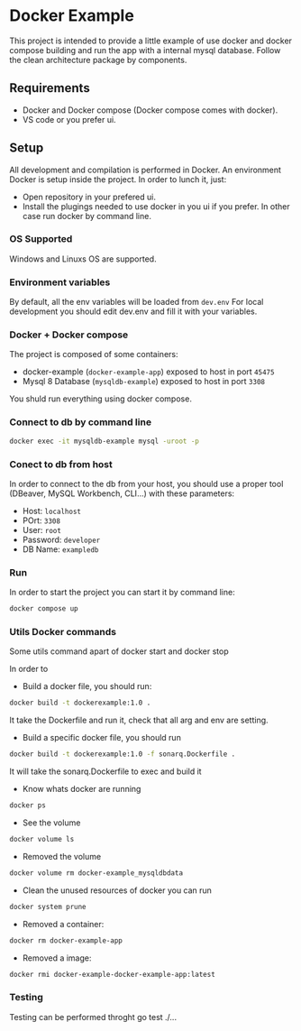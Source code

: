 # Docker Example

This project is intended to provide a little example of use docker and docker compose building and run the app with a internal mysql database.
Follow the clean architecture package by components.

## Requirements

- Docker and Docker compose (Docker compose comes with docker).
- VS code or you prefer ui.

## Setup

All development and compilation is performed in Docker. An environment Docker is setup inside the project.
In order to lunch it, just:
- Open repository in your prefered ui.
- Install the plugings needed to use docker in you ui if you prefer. In other case run docker by command line.

### OS Supported

Windows and Linuxs OS are supported.

### Environment variables

By default, all the env variables will be loaded from `dev.env`
For local development you should edit dev.env and fill it with your variables.

### Docker + Docker compose

The project is composed of some containers:
- docker-example (`docker-example-app`) exposed to host in port `45475`
- Mysql 8 Database (`mysqldb-example`) exposed to host in port `3308`

You shuld run everything using docker compose.

### Connect to db by command line

```bash
docker exec -it mysqldb-example mysql -uroot -p
```

### Conect to db from host

In order to connect to the db from your host, you should use a proper tool (DBeaver, MySQL Workbench, CLI...) with these parameters:
- Host: `localhost`
- POrt: `3308`
- User: `root`
- Password: `developer`
- DB Name: `exampledb`

### Run

In order to start the project you can start it by command line:
```bash
docker compose up
```

### Utils Docker commands

Some utils command apart of docker start and docker stop

In order to 
- Build a docker file, you should run:
```bash
docker build -t dockerexample:1.0 .
```
It take the Dockerfile and run it, check that all arg and env are setting.

- Build a specific docker file, you should run
```bash
docker build -t dockerexample:1.0 -f sonarq.Dockerfile .
```
It will take the sonarq.Dockerfile to exec and build it

- Know whats docker are running
```bash
docker ps
```

- See the volume
```bash
docker volume ls
```

- Removed the volume
```bash
docker volume rm docker-example_mysqldbdata
```

- Clean the unused resources of docker you can run
```bash
docker system prune
```

- Removed a container:
```bash
docker rm docker-example-app
```

- Removed a image:
```bash
docker rmi docker-example-docker-example-app:latest
```

### Testing

Testing can be performed throght go test ./...